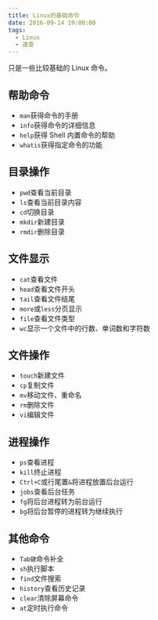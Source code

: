 ```yaml
---
title: Linux的基础命令
date: 2016-09-14 19:00:00
tags:
  - Linux
  - 速查
---
```


只是一些比较基础的 Linux 命令。

## 帮助命令

- `man`获得命令的手册
- `info`获得命令的详细信息
- `help`获得 Shell 内置命令的帮助
- `whatis`获得指定命令的功能

## 目录操作

- `pwd`查看当前目录
- `ls`查看当前目录内容
- `cd`切换目录
- `mkdir`新建目录
- `rmdir`删除目录

## 文件显示

- `cat`查看文件
- `head`查看文件开头
- `tail`查看文件结尾
- `more`或`less`分页显示
- `file`查看文件类型
- `wc`显示一个文件中的行数、单词数和字符数

## 文件操作

- `touch`新建文件
- `cp`复制文件
- `mv`移动文件、重命名
- `rm`删除文件
- `vi`编辑文件

## 进程操作

- `ps`查看进程
- `kill`终止进程
- `Ctrl+C`或行尾置`&`将进程放置后台运行
- `jobs`查看后台任务
- `fg`将后台进程转为前台运行
- `bg`将后台暂停的进程转为继续执行

## 其他命令

- `Tab键`命令补全
- `sh`执行脚本
- `find`文件搜索
- `history`查看历史记录
- `clear`清除屏幕命令
- `at`定时执行命令
